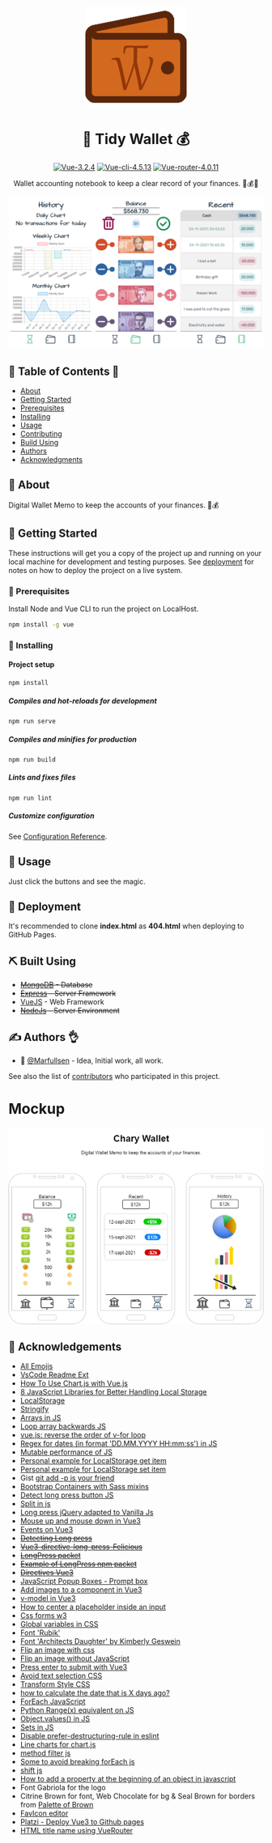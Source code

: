 <p align="center">
  <img src="./docs/img/tidy-wallet-logo.png" alt="Tidy-Wallet-logo">
</p>

<h1 align="center">💸 Tidy Wallet 💰</h1>

<div align="center">

[![Vue-3.2.4](https://img.shields.io/badge/Vue-3.2.4-blue.svg "Badge Vue.js")](https://v3.vuejs.org/)
[![Vue-cli-4.5.13](https://img.shields.io/badge/Vue--CLI-4.5.13-brightgreen.svg "Badge VueCLI")](https://cli.vuejs.org/)
[![Vue-router-4.0.11](https://img.shields.io/badge/Vue--router-4.0.11-yellow.svg "Badge VueRouter")](https://router.vuejs.org/)

</div>

<p align="center">
  Wallet accounting notebook to keep a clear record of your finances. 💸💰👛
</p>

<p align="center">
  <a href="https://github.com/Marfullsen/tidy-wallet/" rel="noopener">
    <img src="./docs/img/ss-tidy-wallet-v1.png" alt="Three-Tidy-Wallet-Screenshots">
  </a>
</p>

## 📝 Table of Contents 📂

- [About](#about)
- [Getting Started](#getting_started)
- [Prerequisites](#prerequisites)
- [Installing](#installing)
- [Usage](#usage)
- [Contributing](../CONTRIBUTING.md)
- [Build Using](#built_using)
- [Authors](#authors)
- [Acknowledgments](#acknowledgement)

## 🧐 About <a name = "about"></a>

Digital Wallet Memo to keep the accounts of your finances. 💸💰

## 🏁 Getting Started <a name = "getting_started"></a>

These instructions will get you a copy of the project up and running on your local machine for development and testing purposes. See [deployment](#deployment) for notes on how to deploy the project on a live system.

### 📘 Prerequisites <a name = "prerequisites"></a>

Install Node and Vue CLI to run the project on LocalHost.

```bash
npm install -g vue
```

###  🔧 Installing <a name = "installing"></a>

#### Project setup
```
npm install
```

##### Compiles and hot-reloads for development
```
npm run serve
```

##### Compiles and minifies for production
```
npm run build
```

##### Lints and fixes files
```
npm run lint
```

##### Customize configuration
See [Configuration Reference](https://cli.vuejs.org/config/).


## 🎈 Usage <a name = "usage"></a>

Just click the buttons and see the magic.

## 🚀 Deployment <a name = "deployment"></a>

It's recommended to clone **index.html** as **404.html** when deploying to GitHub Pages.

## ⛏️ Built Using <a name = "built_using"></a>

- ~~[MongoDB](https://www.mongodb.com/) - Database~~
- ~~[Express](https://expressjs.com/) - Server Framework~~
- [VueJS](https://vuejs.org/) - Web Framework
- ~~[NodeJs](https://nodejs.org/en/) - Server Environment~~

## ✍️ Authors 👌 <a name = "authors"></a>

- 🗿 [@Marfullsen](https://github.com/Marfullsen) - Idea, Initial work, all work.

See also the list of [contributors](./contributors) who participated in this project.

# Mockup

<img src="./docs/img/Chary-Wallet.drawio.png" alt="Mockup-chary-wallet">

## 🎉 Acknowledgements <a name = "acknowledgement"></a>

- [All Emojis](https://github.com/scotch-io/All-Github-Emoji-Icons)
- [VsCode Readme Ext](https://github.com/thomascsd/vscode-readme-pattern)
- [How To Use Chart.js with Vue.js](https://www.digitalocean.com/community/tutorials/vuejs-vue-chart-js)
- [8 JavaScript Libraries for Better Handling Local Storage](https://javascript.plainenglish.io/8-javascript-libraries-for-better-handling-local-storage-d8cd4a05dbfa)
- [LocalStorage](https://web.dev/storage-for-the-web/)
- [Stringify](https://developer.mozilla.org/es/docs/Web/JavaScript/Reference/Global_Objects/JSON/stringify)
- [Arrays in JS](https://developer.mozilla.org/en-US/docs/Web/JavaScript/Reference/Global_Objects/Array)
- [Loop array backwards JS](https://www.techiedelight.com/loop-through-array-backwards-javascript/)
- [vue.js: reverse the order of v-for loop](https://stackoverflow.com/questions/59828453/vue-js-reverse-the-order-of-v-for-loop)
- [Regex for dates (in format 'DD.MM.YYYY HH:mm:ss') in JS](https://stackoverflow.com/a/7712335)
- [Mutable performance of JS](https://stackoverflow.com/a/59738662)
- [Personal example for LocalStorage get item](https://github.com/Marfullsen/respondedor-de-coordinadores/blob/8a7cd690d7eefa0eba242c0c04e0c19fce83bfee/src/views/RespuestaFinal.vue#L367)
- [Personal example for LocalStorage set item](https://github.com/Marfullsen/respondedor-de-coordinadores/blob/8a7cd690d7eefa0eba242c0c04e0c19fce83bfee/src/views/DatosGlobales.vue#L69)
- Gist [git add -p is your friend](https://gist.github.com/mattlewissf/9958704)
- [Bootstrap Containers with Sass mixins](https://getbootstrap.com/docs/5.0/layout/containers/#sass)
- [Detect long press button JS](https://stackoverflow.com/questions/28320937/count-seconds-on-button-long-press-in-javascript)
- [Split in js](https://www.w3schools.com/jsref/jsref_split.asp)
- [Long press jQuery adapted to Vanilla Js](https://stackoverflow.com/a/68878292/15466047)
- [Mouse up and mouse down in Vue3](https://forum.vuejs.org/t/mouseup-not-working-after-mousedown/75636)
- [Events on Vue3](https://v3.vuejs.org/guide/events.html#listening-to-events)
- <del>[Detecting Long press](https://www.vuescript.com/detect-long-press/)</del>
- <del>[Vue3-directive-long-press-Felicious](https://github.com/FeliciousX/vue-directive-long-press)</del>
- <del>[LongPress packet](https://www.npmjs.com/package/vue-directive-long-press)</del>
- <del>[Example of LongPress npm packet](https://stackblitz.com/edit/vue-directive-long-press-demo?file=index.html)</del>
- ~~[Directives Vue3](https://v3.vuejs.org/guide/custom-directive.html#intro)~~
- [JavaScript Popup Boxes - Prompt box](https://www.w3schools.com/js/js_popup.asp)
- [Add images to a component in Vue3](https://stackoverflow.com/questions/45116796/how-to-import-and-use-image-in-a-vue-single-file-component)
- [v-model in Vue3](https://v3.vuejs.org/guide/migration/v-model.html)
- [How to center a placeholder inside an input](https://stackoverflow.com/questions/12114570/how-to-align-texts-inside-of-an-input)
- [Css forms w3](https://www.w3schools.com/css/css_form.asp)
- [Global variables in CSS](https://medium.com/front-end-weekly/theming-with-css-variables-e4f30343c7c7)
- [Font 'Rubik'](https://fonts.google.com/specimen/Rubik)
- [Font 'Architects Daughter' by Kimberly Geswein](https://fonts.google.com/specimen/Architects+Daughter)
- [Flip an image with css](https://www.w3schools.com/howto/howto_css_flip_card.asp)
- [Flip an image without JavaScript](https://codepen.io/ecargnfx/pen/jONyGWg)
- [Press enter to submit with Vue3](https://www.codegrepper.com/code-examples/html/vue+3+enter+key)
- [Avoid text selection CSS](https://stackoverflow.com/questions/826782/how-to-disable-text-selection-highlighting)
- [Transform Style CSS](https://developer.mozilla.org/es/docs/Web/CSS/transform-style)
- [how to calculate the date that is X days ago?](https://stackoverflow.com/a/13838506)
- [ForEach JavaScript](https://developer.mozilla.org/es/docs/Web/JavaScript/Reference/Global_Objects/Array/forEach)
- [Python Range(x) equivalent on JS](https://stackoverflow.com/questions/3895478/does-javascript-have-a-method-like-range-to-generate-a-range-within-the-supp)
- [Object.values() in JS](https://developer.mozilla.org/es/docs/Web/JavaScript/Reference/Global_Objects/Object/values)
- [Sets in JS](https://developer.mozilla.org/es/docs/Web/JavaScript/Reference/Global_Objects/Set)
- [Disable prefer-destructuring-rule in eslint](https://eslint.org/docs/rules/prefer-destructuring)
- [Line charts for chart.js](https://www.chartjs.org/docs/latest/charts/line.html#general)
- [method filter js](https://developer.mozilla.org/es/docs/Web/JavaScript/Reference/Global_Objects/Array/filter)
- [Some to avoid breaking forEach js](https://stackoverflow.com/questions/6260756/how-to-stop-javascript-foreach)
- [shift js](https://www.w3schools.com/jsref/jsref_shift.asp)
- [How to add a property at the beginning of an object in javascript](https://stackoverflow.com/questions/19457337/how-to-add-a-property-at-the-beginning-of-an-object-in-javascript)
- Font Gabriola for the logo
- Citrine Brown for font, Web Chocolate for bg & Seal Brown for borders from [Palette of Brown](https://www.schemecolor.com/all-brown.php)
- [FavIcon editor](https://www.xiconeditor.com/)
- [Platzi - Deploy Vue3 to Github pages](https://platzi.com/tutoriales/1111-vuejs/3441-como-hacer-deploy-de-una-aplicacion-de-vuejs-hacia-github-pages-usando-vue-cli-3/)
- [HTML title name using VueRouter](https://stackoverflow.com/a/69513429)